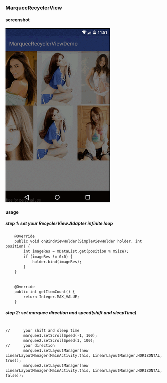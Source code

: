 ### MarqueeRecyclerView

#### screenshot

![](https://github.com/kHRYSTAL/MarqueeRecyclerView/blob/master/screenshot.gif)

#### usage
 
##### step 1: set your RecyclerView.Adapter<VH> infinite loop

```
    @Override
    public void onBindViewHolder(SimpleViewHolder holder, int position) {
        int imageRes = mDataList.get(position % mSize);
        if (imageRes != 0x0) {
            holder.bind(imageRes);
        }
    }

   
    @Override
    public int getItemCount() {
        return Integer.MAX_VALUE;
    }

```


##### step 2: set marquee direction and speed(shift and sleepTime)

```

//      your shift and sleep time
        marquee1.setScrollSpeed(-1, 100);
        marquee2.setScrollSpeed(1, 100);
//      your direction        
        marquee1.setLayoutManager(new LinearLayoutManager(MainActivity.this, LinearLayoutManager.HORIZONTAL, true));
        marquee2.setLayoutManager(new LinearLayoutManager(MainActivity.this, LinearLayoutManager.HORIZONTAL, false));

```
